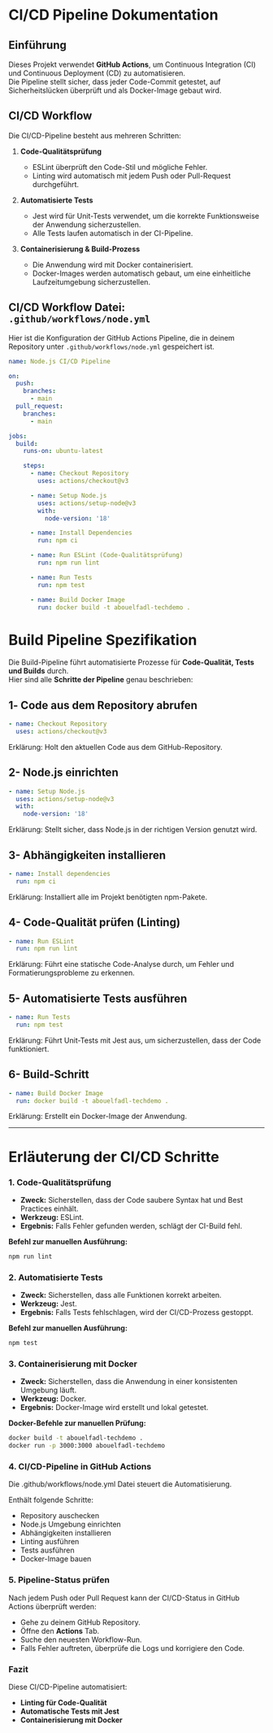 # CI/CD Pipeline Dokumentation

## Einführung
Dieses Projekt verwendet **GitHub Actions**, um Continuous Integration (CI) und Continuous Deployment (CD) zu automatisieren.  
Die Pipeline stellt sicher, dass jeder Code-Commit getestet, auf Sicherheitslücken überprüft und als Docker-Image gebaut wird.

## CI/CD Workflow
Die CI/CD-Pipeline besteht aus mehreren Schritten:

1. **Code-Qualitätsprüfung**  
   - ESLint überprüft den Code-Stil und mögliche Fehler.  
   - Linting wird automatisch mit jedem Push oder Pull-Request durchgeführt.

2. **Automatisierte Tests**  
   - Jest wird für Unit-Tests verwendet, um die korrekte Funktionsweise der Anwendung sicherzustellen.  
   - Alle Tests laufen automatisch in der CI-Pipeline.

3. **Containerisierung & Build-Prozess**  
   - Die Anwendung wird mit Docker containerisiert.  
   - Docker-Images werden automatisch gebaut, um eine einheitliche Laufzeitumgebung sicherzustellen.

## CI/CD Workflow Datei: `.github/workflows/node.yml`
Hier ist die Konfiguration der GitHub Actions Pipeline, die in deinem Repository unter `.github/workflows/node.yml` gespeichert ist.

```yaml
name: Node.js CI/CD Pipeline

on:
  push:
    branches:
      - main
  pull_request:
    branches:
      - main

jobs:
  build:
    runs-on: ubuntu-latest

    steps:
      - name: Checkout Repository
        uses: actions/checkout@v3

      - name: Setup Node.js
        uses: actions/setup-node@v3
        with:
          node-version: '18'

      - name: Install Dependencies
        run: npm ci

      - name: Run ESLint (Code-Qualitätsprüfung)
        run: npm run lint

      - name: Run Tests
        run: npm test

      - name: Build Docker Image
        run: docker build -t abouelfadl-techdemo .
```
# Build Pipeline Spezifikation

Die Build-Pipeline führt automatisierte Prozesse für **Code-Qualität, Tests und Builds** durch.  
Hier sind alle **Schritte der Pipeline** genau beschrieben:

## 1️- Code aus dem Repository abrufen
```yaml
- name: Checkout Repository
  uses: actions/checkout@v3
 ```
Erklärung: Holt den aktuellen Code aus dem GitHub-Repository.

## 2- Node.js einrichten
```yaml
- name: Setup Node.js
  uses: actions/setup-node@v3
  with:
    node-version: '18'
 ```
 Erklärung: Stellt sicher, dass Node.js in der richtigen Version genutzt wird.

## 3- Abhängigkeiten installieren
```yaml
- name: Install dependencies
  run: npm ci
 ```
Erklärung: Installiert alle im Projekt benötigten npm-Pakete.

## 4- Code-Qualität prüfen (Linting)
```yaml
- name: Run ESLint
  run: npm run lint
 ```
 Erklärung: Führt eine statische Code-Analyse durch, um Fehler und Formatierungsprobleme zu erkennen.

## 5- Automatisierte Tests ausführen
```yaml
- name: Run Tests
  run: npm test
 ```
Erklärung: Führt Unit-Tests mit Jest aus, um sicherzustellen, dass der Code funktioniert.

## 6- Build-Schritt
```yaml
- name: Build Docker Image
  run: docker build -t abouelfadl-techdemo .
 ```
Erklärung: Erstellt ein Docker-Image der Anwendung.

----------------------------------------------------------------
# Erläuterung der CI/CD Schritte

### 1. Code-Qualitätsprüfung
- **Zweck:** Sicherstellen, dass der Code saubere Syntax hat und Best Practices einhält.
- **Werkzeug:** ESLint.
- **Ergebnis:** Falls Fehler gefunden werden, schlägt der CI-Build fehl.

**Befehl zur manuellen Ausführung:**  
```bash
npm run lint
```

### 2. Automatisierte Tests
- **Zweck:** Sicherstellen, dass alle Funktionen korrekt arbeiten.
- **Werkzeug:** Jest.
- **Ergebnis:** Falls Tests fehlschlagen, wird der CI/CD-Prozess gestoppt.

**Befehl zur manuellen Ausführung:**  
```bash
npm test
```

### 3. Containerisierung mit Docker
- **Zweck:** Sicherstellen, dass die Anwendung in einer konsistenten Umgebung läuft.
- **Werkzeug:** Docker.
- **Ergebnis:** Docker-Image wird erstellt und lokal getestet.

**Docker-Befehle zur manuellen Prüfung:**  
```bash
docker build -t abouelfadl-techdemo .
docker run -p 3000:3000 abouelfadl-techdemo
```


### 4. CI/CD-Pipeline in GitHub Actions
Die .github/workflows/node.yml Datei steuert die Automatisierung.

Enthält folgende Schritte:
- Repository auschecken
- Node.js Umgebung einrichten
- Abhängigkeiten installieren
- Linting ausführen
- Tests ausführen
- Docker-Image bauen


### 5. Pipeline-Status prüfen
Nach jedem Push oder Pull Request kann der CI/CD-Status in GitHub Actions überprüft werden:

- Gehe zu deinem GitHub Repository.
- Öffne den **Actions** Tab.
- Suche den neuesten Workflow-Run.
- Falls Fehler auftreten, überprüfe die Logs und korrigiere den Code.


### Fazit
Diese CI/CD-Pipeline automatisiert:
- **Linting für Code-Qualität**
- **Automatische Tests mit Jest**
- **Containerisierung mit Docker**


